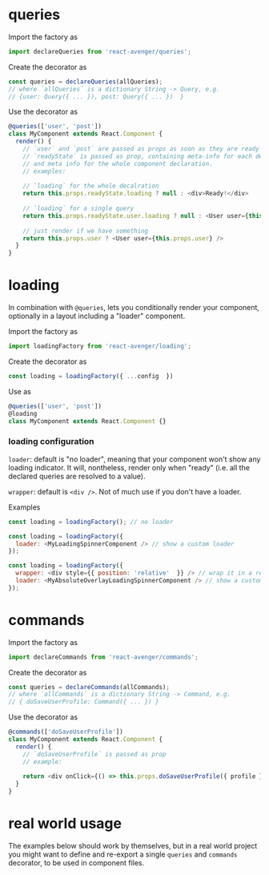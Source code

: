 # queries

Import the factory as

```js
import declareQueries from 'react-avenger/queries';
```

Create the decorator as

```js
const queries = declareQueries(allQueries);
// where `allQueries` is a dictionary String -> Query, e.g.
// {user: Query({ ... }), post: Query({ ... })  }
```

Use the decorator as

```js
@queries(['user', 'post'])
class MyComponent extends React.Component {
  render() {
    // `user` and `post` are passed as props as soon as they are ready (fetched).
    // `readyState` is passed as prop, containing meta-info for each declared query
    // and meta info for the whole component declaration.
    // examples:
    
    // `loading` for the whole decalration
    return this.props.readyState.loading ? null : <div>Ready!</div>
    
    // `loading` for a single query
    return this.props.readyState.user.loading ? null : <User user={this.props.user} />
    
    // just render if we have something
    return this.props.user ? <User user={this.props.user} />
  }
}
```

# loading

In combination with `@queries`, lets you conditionally render your component,
optionally in a layout including a "loader" component.

Import the factory as

```js
import loadingFactory from 'react-avenger/loading';
```

Create the decorator as

```js
const loading = loadingFactory({ ...config  })
```

Use as

```js
@queries(['user', 'post'])
@loading
class MyComponent extends React.Component {}
```

### loading configuration

`loader`: default is "no loader", meaning that your component won't show any loading indicator. It will, nontheless, render only when "ready" (i.e. all the declared queries are resolved to a value).

`wrapper`: default is `<div />`. Not of much use if you don't have a loader.

Examples

```js
const loading = loadingFactory(); // no loader

const loading = loadingFactory({
  loader: <MyLoadingSpinnerComponent /> // show a custom loader
});

const loading = loadingFactory({
  wrapper: <div style={{ position: 'relative'  }} /> // wrap it in a relative wrapper
  loader: <MyAbsoluteOverlayLoadingSpinnerComponent /> // show a custom absolute overlay loader
});
```

# commands

Import the factory as

```js
import declareCommands from 'react-avenger/commands';
```

Create the decorator as

```js
const queries = declareCommands(allCommands);
// where `allCommands` is a dictionary String -> Command, e.g.
// { doSaveUserProfile: Command({ ... }) }
```

Use the decorator as

```js
@commands(['doSaveUserProfile'])
class MyComponent extends React.Component {
  render() {
    // `doSaveUserProfile` is passed as prop
    // example:
    
    return <div onClick={() => this.props.doSaveUserProfile({ profile })}></div>
  }
}
```

# real world usage

The examples below should work by themselves,
but in a real world project you might want to define and re-export a single `queries` and `commands` decorator,
to be used in component files.

